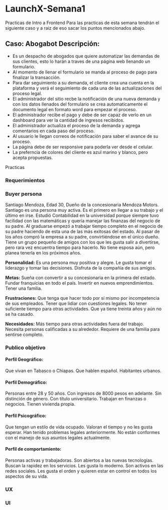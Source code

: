 # LaunchX-Semana1
Practicas de Intro a Frontend
Para las practicas de esta semana tendrán el siguiente caso y a raiz de eso sacar los puntos mencionados abajo.

## Caso: Abogabot Descripción:

- Es un despacho de abogados que quiere automatizar las demandas de sus clientes, esto lo harán a traves de una página web llenando un formulario.
- Al momento de llenar el formulario se manda al proceso de pago para finalizar la transacción.
- Para dar seguimiento a su demanda, el cliente crea una cuenta en la plataforma y verá el seguimiento de cada una de las actualizaciones del proceso legal.
- El administrador del sitio recbe la notificación de una nueva demanda y con los datos llenados del formulario se crea automaticamente el documento legal en formato word para empezar el proceso.
- El administrador recibe el pago y debe de ser capaz de verlo en un dashboard para ver la cantidad de ingresos recibidos.
- El administrador actualiza el proceso de la demanda y agrega comentarios en cada paso del proceso.
- Al usuario le llegan correos de notificación para saber el avance de su proceso.
- La página debe de ser responsive para poderla ver desde el celular.
- La preferncia de colores del cliente es azul marino y blanco, pero acepta propuestas.

Practicas

### Requerimientos

### Buyer persona
Santiago Mendoza, Edad 30, Dueño de la concesionaria Mendoza Motors. Santiago es una persona muy activa. Es el primero en llegar a su trabajo y el último en irse. Estudió Contabilidad en la universidad porque siempre tuvo facilidad con las matemáticas y quería manejar las finanzas del negocio de su padre. Al graduarse empezó a trabajar tiempo completo en el negocio de su padre haciendo de esta una de las más exitosas del estado. Al pasar de los años compró la empresa a su padre, convirtiéndose en el único dueño. Tiene un grupo pequeño de amigos con los que les gusta salir a divertirse, pero rara vez encuentra tiempo para hacerlo. No tiene esposa aún, pero planea tenerla en los próximos años.

**Personalidad:** Es una persona muy positiva y alegre. Le gusta tomar el liderazgo y tomar las decisiones. Disfruta de la compañía de sus amigos.

**Metas:** Sueña con convertir a su concesionaria en la primera del estado. Fundar franquicias en todo el país. Invertir en nuevos emprendimientos. Tener una familia.

**Frustraciones:** Que tenga que hacer todo por sí mismo por incompetencia de sus empleados. Tener que lidiar con cuestiones legales. No tener suficiente tiempo para otras actividades. Que ya tiene treinta años y aún no se ha casado.

**Necesidades:** Más tiempo para otras actividades fuera del trabajo. Necesita personas calificadas a su alrededor. Requiere de una familia para sentirse completo.

### Publico objetivo
#### Perfil Geográfico:
Que vivan en Tabasco o Chiapas.
Que hablen español.
Habitantes urbanos.
#### Perfil Demográfico:
Personas entre 28 y 50 años.
Con ingresos de 8000 pesos en adelante.
Sin distinción de género.
Con título universitario.
Trabajan en finanzas o negocios.
Tienen vivienda propia.
#### Perfil Psicográfico:
Que tengan un estilo de vida ocupado.
Valoran el tiempo y no les gusta esperar.
Han tenido problemas legales anteriormente.
No están conformes con el manejo de sus asuntos legales actualmente.
#### Perfil de comportamiento:
Personas activas y trabajadoras.
Son abiertos a las nuevas tecnologías.
Buscan la rapidez en los servicios.
Les gusta lo moderno.
Son activos en las redes sociales.
Les gusta el orden y quieren estar en control en todos los aspectos de su vida.

### UX

### UI
